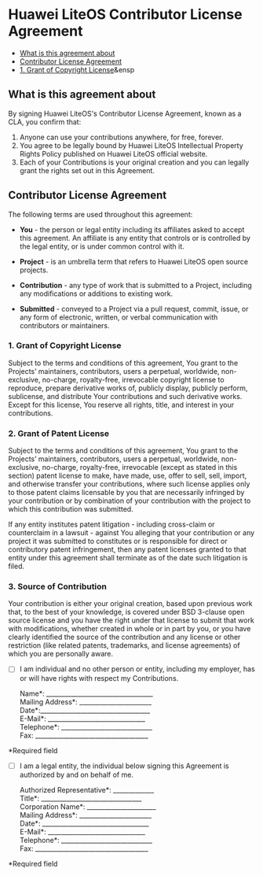 
# Huawei LiteOS Contributor License Agreement  

* [What is this agreement about](#What-is-this-agreement-about)
* [Contributor License Agreement](#Contributor-License-Agreement)
* [1. Grant of Copyright License](#1.-Grant-of-Copyright-License)&ensp

## What is this agreement about

By signing Huawei LiteOS's Contributor License Agreement, known as a CLA, you confirm that:

1.	Anyone can use your contributions anywhere, for free, forever.  
2.	You agree to be legally bound by Huawei LiteOS Intellectual Property Rights Policy published on Huawei LiteOS official website.   
3.	Each of your Contributions is your original creation and you can legally grant the rights set out in this Agreement.  

## Contributor License Agreement

The following terms are used throughout this agreement:  

* **You** - the person or legal entity including its affiliates asked to accept this agreement. An affiliate is any entity that controls or is controlled by the legal entity, or is under common control with it.  

* **Project** - is an umbrella term that refers to Huawei LiteOS open source projects.  

* **Contribution** - any type of work that is submitted to a Project, including any modifications or additions to existing work.  

* **Submitted** - conveyed to a Project via a pull request, commit, issue, or any form of electronic, written, or verbal communication with contributors or maintainers.  

### 1. Grant of Copyright License
Subject to the terms and conditions of this agreement, You grant to the Projects’ maintainers, contributors, users a perpetual, worldwide, non-exclusive, no-charge, royalty-free, irrevocable copyright license to reproduce, prepare derivative works of, publicly display, publicly perform, sublicense, and distribute Your contributions and such derivative works. Except for this license, You reserve all rights, title, and interest in your contributions.  

### 2. Grant of Patent License 

Subject to the terms and conditions of this agreement, You grant to the Projects’ maintainers, contributors, users a perpetual, worldwide, non-exclusive, no-charge, royalty-free, irrevocable (except as stated in this section) patent license to make, have made, use, offer to sell, sell, import, and otherwise transfer your contributions, where such license applies only to those patent claims licensable by you that are necessarily infringed by your contribution or by combination of your contribution with the project to which this contribution was submitted.  

If any entity institutes patent litigation - including cross-claim or counterclaim in a lawsuit - against You alleging that your contribution or any project it was submitted to constitutes or is responsible for direct or contributory patent infringement, then any patent licenses granted to that entity under this agreement shall terminate as of the date such litigation is filed.  

### 3. Source of Contribution  

Your contribution is either your original creation, based upon previous work that, to the best of your knowledge, is covered under BSD 3-clause open source license and you have the right under that license to submit that work with modifications, whether created in whole or in part by you, or you have clearly identified the source of the contribution and any license or other restriction (like related patents, trademarks, and license agreements) of which you are personally aware.  

- [ ] I am individual and no other person or entity, including my employer, has or will have rights with respect my Contributions.  

	Name*: __________________________________  
	Mailing Address*: _______________________  
	Date*:___________________________________  
	E-Mail*:  _______________________________  
	Telephone*: _____________________________  
	Fax: ____________________________________    


*Required field
 
- [ ] I am a legal entity, the individual below signing this Agreement is authorized by and on behalf of me.  

	Authorized Representative*: _____________  
	Title*:  ________________________________  
	Corporation Name*: ______________________  
	Mailing Address*: _______________________  
	Date*: __________________________________  
	E-Mail*:  _______________________________  
	Telephone*: _____________________________  
	Fax: ____________________________________  

*Required field
